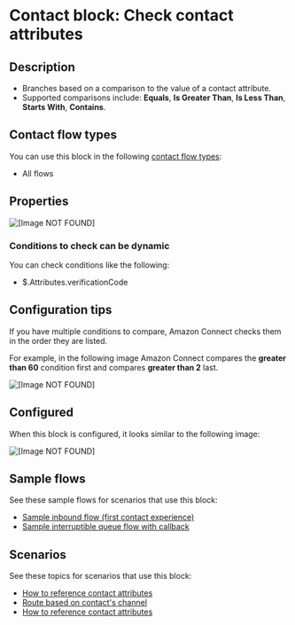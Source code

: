 # Contact block: Check contact attributes<a name="check-contact-attributes"></a>

## Description<a name="check-contact-attributes-description"></a>
+ Branches based on a comparison to the value of a contact attribute\.
+ Supported comparisons include: **Equals**, **Is Greater Than**, **Is Less Than**, **Starts With**, **Contains**\.

## Contact flow types<a name="check-contact-attributes-types"></a>

You can use this block in the following [contact flow types](create-contact-flow.md#contact-flow-types):
+ All flows

## Properties<a name="check-contact-attributes-properties"></a>

![\[Image NOT FOUND\]](http://docs.aws.amazon.com/connect/latest/adminguide/images/check-contact-attributes-properties.png)

### Conditions to check can be dynamic<a name="check-dynamic-attributes"></a>

You can check conditions like the following:
+ $\.Attributes\.verificationCode

## Configuration tips<a name="check-contact-attributes-tips"></a>

If you have multiple conditions to compare, Amazon Connect checks them in the order they are listed\. 

For example, in the following image Amazon Connect compares the **greater than 60** condition first and compares **greater than 2** last\. 

![\[Image NOT FOUND\]](http://docs.aws.amazon.com/connect/latest/adminguide/images/check-contact-attributes-tips-order-conditions-are-checked.png)

## Configured<a name="check-contact-attributes-configured"></a>

When this block is configured, it looks similar to the following image:

![\[Image NOT FOUND\]](http://docs.aws.amazon.com/connect/latest/adminguide/images/check-contact-attributes-configured.png)

## Sample flows<a name="check-contact-attributes-samples"></a>

See these sample flows for scenarios that use this block:
+ [Sample inbound flow \(first contact experience\)](sample-inbound-flow.md)
+  [Sample interruptible queue flow with callback](sample-interruptible-queue.md)

## Scenarios<a name="check-contact-attributes-scenarios"></a>

See these topics for scenarios that use this block:
+ [How to reference contact attributes](how-to-reference-attributes.md)
+ [Route based on contact's channel](use-channel-contact-attribute.md)
+ [How to reference contact attributes](how-to-reference-attributes.md)